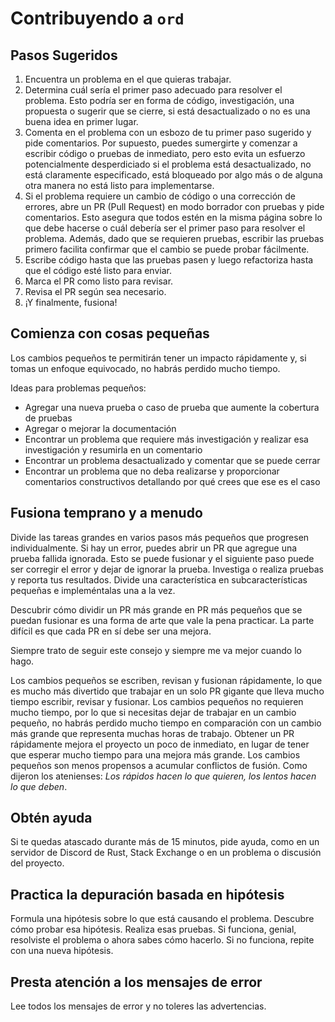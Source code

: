 Contribuyendo a `ord`
====================

Pasos Sugeridos
---------------

1. Encuentra un problema en el que quieras trabajar.
2. Determina cuál sería el primer paso adecuado para resolver el problema. Esto podría ser en forma de código, investigación, una propuesta o sugerir que se cierre, si está desactualizado o no es una buena idea en primer lugar.
3. Comenta en el problema con un esbozo de tu primer paso sugerido y pide comentarios. Por supuesto, puedes sumergirte y comenzar a escribir código o pruebas de inmediato, pero esto evita un esfuerzo potencialmente desperdiciado si el problema está desactualizado, no está claramente especificado, está bloqueado por algo más o de alguna otra manera no está listo para implementarse.
4. Si el problema requiere un cambio de código o una corrección de errores, abre un PR (Pull Request) en modo borrador con pruebas y pide comentarios. Esto asegura que todos estén en la misma página sobre lo que debe hacerse o cuál debería ser el primer paso para resolver el problema. Además, dado que se requieren pruebas, escribir las pruebas primero facilita confirmar que el cambio se puede probar fácilmente.
5. Escribe código hasta que las pruebas pasen y luego refactoriza hasta que el código esté listo para enviar.
6. Marca el PR como listo para revisar.
7. Revisa el PR según sea necesario.
8. ¡Y finalmente, fusiona!

Comienza con cosas pequeñas
---------------------------

Los cambios pequeños te permitirán tener un impacto rápidamente y, si tomas un enfoque equivocado, no habrás perdido mucho tiempo.

Ideas para problemas pequeños:
- Agregar una nueva prueba o caso de prueba que aumente la cobertura de pruebas
- Agregar o mejorar la documentación
- Encontrar un problema que requiere más investigación y realizar esa investigación y resumirla en un comentario
- Encontrar un problema desactualizado y comentar que se puede cerrar
- Encontrar un problema que no deba realizarse y proporcionar comentarios constructivos detallando por qué crees que ese es el caso

Fusiona temprano y a menudo
--------------------------

Divide las tareas grandes en varios pasos más pequeños que progresen individualmente. Si hay un error, puedes abrir un PR que agregue una prueba fallida ignorada. Esto se puede fusionar y el siguiente paso puede ser corregir el error y dejar de ignorar la prueba. Investiga o realiza pruebas y reporta tus resultados. Divide una característica en subcaracterísticas pequeñas e impleméntalas una a la vez.

Descubrir cómo dividir un PR más grande en PR más pequeños que se puedan fusionar es una forma de arte que vale la pena practicar. La parte difícil es que cada PR en sí debe ser una mejora.

Siempre trato de seguir este consejo y siempre me va mejor cuando lo hago.

Los cambios pequeños se escriben, revisan y fusionan rápidamente, lo que es mucho más divertido que trabajar en un solo PR gigante que lleva mucho tiempo escribir, revisar y fusionar. Los cambios pequeños no requieren mucho tiempo, por lo que si necesitas dejar de trabajar en un cambio pequeño, no habrás perdido mucho tiempo en comparación con un cambio más grande que representa muchas horas de trabajo. Obtener un PR rápidamente mejora el proyecto un poco de inmediato, en lugar de tener que esperar mucho tiempo para una mejora más grande. Los cambios pequeños son menos propensos a acumular conflictos de fusión. Como dijeron los atenienses: *Los rápidos hacen lo que quieren, los lentos hacen lo que deben*.

Obtén ayuda
----------

Si te quedas atascado durante más de 15 minutos, pide ayuda, como en un servidor de Discord de Rust, Stack Exchange o en un problema o discusión del proyecto.

Practica la depuración basada en hipótesis
----------------------------------------

Formula una hipótesis sobre lo que está causando el problema. Descubre cómo probar esa hipótesis. Realiza esas pruebas. Si funciona, genial, resolviste el problema o ahora sabes cómo hacerlo. Si no funciona, repite con una nueva hipótesis.

Presta atención a los mensajes de error
------------------------------------

Lee todos los mensajes de error y no toleres las advertencias.
